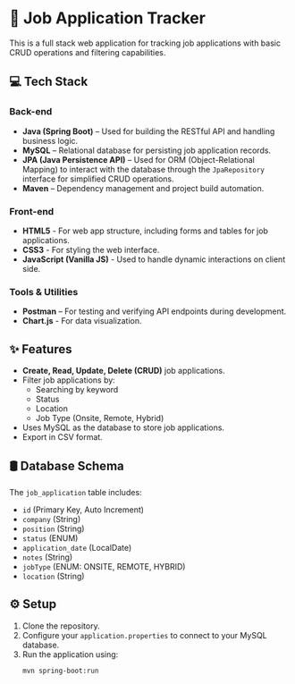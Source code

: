 # 💼 Job Application Tracker

This is a full stack web application for tracking job applications with basic CRUD operations and filtering capabilities.

## 💻 Tech Stack
### Back-end
- **Java (Spring Boot)** – Used for building the RESTful API and handling business logic.
- **MySQL** – Relational database for persisting job application records.
- **JPA (Java Persistence API)** – Used for ORM (Object-Relational Mapping) to interact with the database through the `JpaRepository` interface for simplified CRUD operations.
- **Maven** – Dependency management and project build automation.

### Front-end
- **HTML5** - For web app structure, including forms and tables for job applications.
- **CSS3** - For styling the web interface.
- **JavaScript (Vanilla JS)** - Used to handle dynamic interactions on client side.

### Tools & Utilities
- **Postman** – For testing and verifying API endpoints during development.
- **Chart.js** - For data visualization.

## ✨ Features
- **Create, Read, Update, Delete (CRUD)** job applications.
- Filter job applications by:
  - Searching by keyword
  - Status
  - Location
  - Job Type (Onsite, Remote, Hybrid)
- Uses MySQL as the database to store job applications.
- Export in CSV format.

## 🛢 Database Schema
The `job_application` table includes:
- `id` (Primary Key, Auto Increment)
- `company` (String)
- `position` (String)
- `status` (ENUM)
- `application_date` (LocalDate)
- `notes` (String)
- `jobType` (ENUM: ONSITE, REMOTE, HYBRID)
- `location` (String)

## ⚙️ Setup
1. Clone the repository.
2. Configure your `application.properties` to connect to your MySQL database.
3. Run the application using:
   ```bash
   mvn spring-boot:run
   ```
